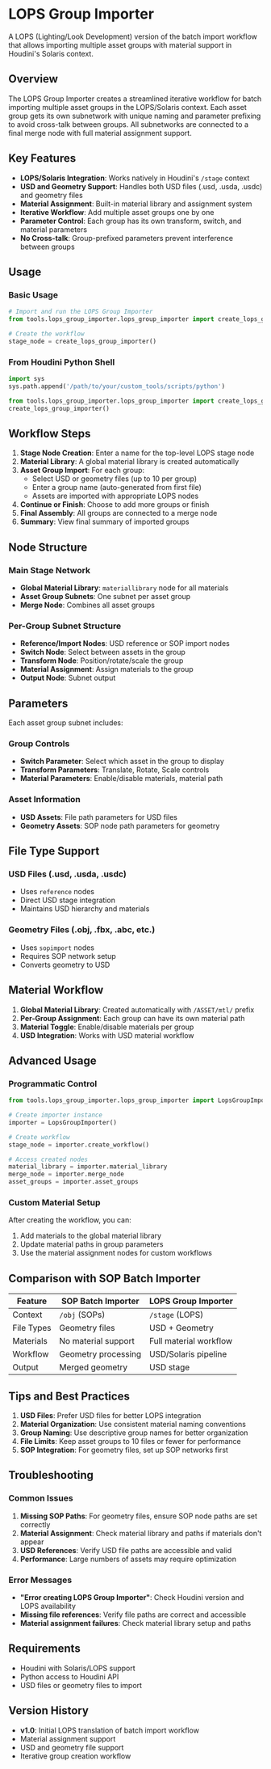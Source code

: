 # LOPS Group Importer

A LOPS (Lighting/Look Development) version of the batch import workflow that allows importing multiple asset groups with material support in Houdini's Solaris context.

## Overview

The LOPS Group Importer creates a streamlined iterative workflow for batch importing multiple asset groups in the LOPS/Solaris context. Each asset group gets its own subnetwork with unique naming and parameter prefixing to avoid cross-talk between groups. All subnetworks are connected to a final merge node with full material assignment support.

## Key Features

- **LOPS/Solaris Integration**: Works natively in Houdini's `/stage` context
- **USD and Geometry Support**: Handles both USD files (.usd, .usda, .usdc) and geometry files
- **Material Assignment**: Built-in material library and assignment system
- **Iterative Workflow**: Add multiple asset groups one by one
- **Parameter Control**: Each group has its own transform, switch, and material parameters
- **No Cross-talk**: Group-prefixed parameters prevent interference between groups

## Usage

### Basic Usage

```python
# Import and run the LOPS Group Importer
from tools.lops_group_importer.lops_group_importer import create_lops_group_importer

# Create the workflow
stage_node = create_lops_group_importer()
```

### From Houdini Python Shell

```python
import sys
sys.path.append('/path/to/your/custom_tools/scripts/python')

from tools.lops_group_importer.lops_group_importer import create_lops_group_importer
create_lops_group_importer()
```

## Workflow Steps

1. **Stage Node Creation**: Enter a name for the top-level LOPS stage node
2. **Material Library**: A global material library is created automatically
3. **Asset Group Import**: For each group:
   - Select USD or geometry files (up to 10 per group)
   - Enter a group name (auto-generated from first file)
   - Assets are imported with appropriate LOPS nodes
4. **Continue or Finish**: Choose to add more groups or finish
5. **Final Assembly**: All groups are connected to a merge node
6. **Summary**: View final summary of imported groups

## Node Structure

### Main Stage Network
- **Global Material Library**: `materiallibrary` node for all materials
- **Asset Group Subnets**: One subnet per asset group
- **Merge Node**: Combines all asset groups

### Per-Group Subnet Structure
- **Reference/Import Nodes**: USD reference or SOP import nodes
- **Switch Node**: Select between assets in the group
- **Transform Node**: Position/rotate/scale the group
- **Material Assignment**: Assign materials to the group
- **Output Node**: Subnet output

## Parameters

Each asset group subnet includes:

### Group Controls
- **Switch Parameter**: Select which asset in the group to display
- **Transform Parameters**: Translate, Rotate, Scale controls
- **Material Parameters**: Enable/disable materials, material path

### Asset Information
- **USD Assets**: File path parameters for USD files
- **Geometry Assets**: SOP node path parameters for geometry

## File Type Support

### USD Files (.usd, .usda, .usdc)
- Uses `reference` nodes
- Direct USD stage integration
- Maintains USD hierarchy and materials

### Geometry Files (.obj, .fbx, .abc, etc.)
- Uses `sopimport` nodes
- Requires SOP network setup
- Converts geometry to USD

## Material Workflow

1. **Global Material Library**: Created automatically with `/ASSET/mtl/` prefix
2. **Per-Group Assignment**: Each group can have its own material path
3. **Material Toggle**: Enable/disable materials per group
4. **USD Integration**: Works with USD material workflow

## Advanced Usage

### Programmatic Control

```python
from tools.lops_group_importer.lops_group_importer import LopsGroupImporter

# Create importer instance
importer = LopsGroupImporter()

# Create workflow
stage_node = importer.create_workflow()

# Access created nodes
material_library = importer.material_library
merge_node = importer.merge_node
asset_groups = importer.asset_groups
```

### Custom Material Setup

After creating the workflow, you can:
1. Add materials to the global material library
2. Update material paths in group parameters
3. Use the material assignment nodes for custom workflows

## Comparison with SOP Batch Importer

| Feature | SOP Batch Importer | LOPS Group Importer |
|---------|-------------------|-------------------|
| Context | `/obj` (SOPs) | `/stage` (LOPS) |
| File Types | Geometry files | USD + Geometry |
| Materials | No material support | Full material workflow |
| Workflow | Geometry processing | USD/Solaris pipeline |
| Output | Merged geometry | USD stage |

## Tips and Best Practices

1. **USD Files**: Prefer USD files for better LOPS integration
2. **Material Organization**: Use consistent material naming conventions
3. **Group Naming**: Use descriptive group names for better organization
4. **File Limits**: Keep asset groups to 10 files or fewer for performance
5. **SOP Integration**: For geometry files, set up SOP networks first

## Troubleshooting

### Common Issues

1. **Missing SOP Paths**: For geometry files, ensure SOP node paths are set correctly
2. **Material Assignment**: Check material library and paths if materials don't appear
3. **USD References**: Verify USD file paths are accessible and valid
4. **Performance**: Large numbers of assets may require optimization

### Error Messages

- **"Error creating LOPS Group Importer"**: Check Houdini version and LOPS availability
- **Missing file references**: Verify file paths are correct and accessible
- **Material assignment failures**: Check material library setup and paths

## Requirements

- Houdini with Solaris/LOPS support
- Python access to Houdini API
- USD files or geometry files to import

## Version History

- **v1.0**: Initial LOPS translation of batch import workflow
- Material assignment support
- USD and geometry file support
- Iterative group creation workflow